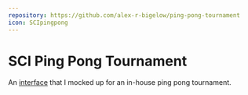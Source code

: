 ```yaml
---
repository: https://github.com/alex-r-bigelow/ping-pong-tournament
icon: SCIpingpong
---
```

# SCI Ping Pong Tournament
An [interface](https://alex-r-bigelow.github.io/ping-pong-tournament/) that I mocked up for an in-house ping pong tournament.
